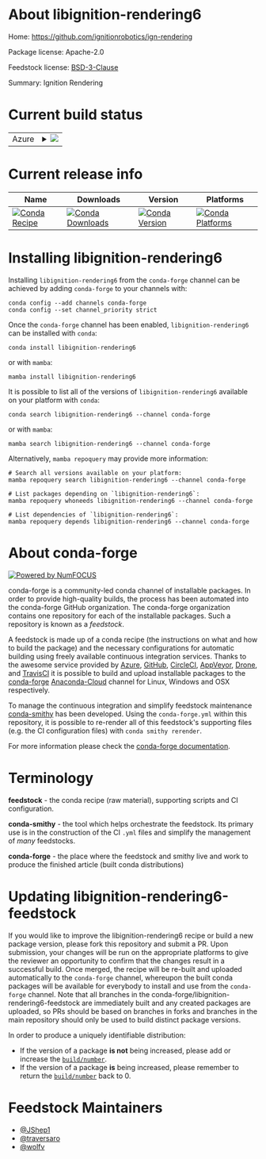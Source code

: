 About libignition-rendering6
============================

Home: https://github.com/ignitionrobotics/ign-rendering

Package license: Apache-2.0

Feedstock license: [BSD-3-Clause](https://github.com/conda-forge/libignition-rendering4-feedstock/blob/main/LICENSE.txt)

Summary: Ignition Rendering

Current build status
====================


<table>
    
  <tr>
    <td>Azure</td>
    <td>
      <details>
        <summary>
          <a href="https://dev.azure.com/conda-forge/feedstock-builds/_build/latest?definitionId=11688&branchName=main">
            <img src="https://dev.azure.com/conda-forge/feedstock-builds/_apis/build/status/libignition-rendering4-feedstock?branchName=main">
          </a>
        </summary>
        <table>
          <thead><tr><th>Variant</th><th>Status</th></tr></thead>
          <tbody><tr>
              <td>linux_64_OGRE_VERSION1.10</td>
              <td>
                <a href="https://dev.azure.com/conda-forge/feedstock-builds/_build/latest?definitionId=11688&branchName=main">
                  <img src="https://dev.azure.com/conda-forge/feedstock-builds/_apis/build/status/libignition-rendering4-feedstock?branchName=main&jobName=linux&configuration=linux_64_OGRE_VERSION1.10" alt="variant">
                </a>
              </td>
            </tr><tr>
              <td>linux_64_OGRE_VERSION1.12</td>
              <td>
                <a href="https://dev.azure.com/conda-forge/feedstock-builds/_build/latest?definitionId=11688&branchName=main">
                  <img src="https://dev.azure.com/conda-forge/feedstock-builds/_apis/build/status/libignition-rendering4-feedstock?branchName=main&jobName=linux&configuration=linux_64_OGRE_VERSION1.12" alt="variant">
                </a>
              </td>
            </tr><tr>
              <td>osx_64_OGRE_VERSION1.10</td>
              <td>
                <a href="https://dev.azure.com/conda-forge/feedstock-builds/_build/latest?definitionId=11688&branchName=main">
                  <img src="https://dev.azure.com/conda-forge/feedstock-builds/_apis/build/status/libignition-rendering4-feedstock?branchName=main&jobName=osx&configuration=osx_64_OGRE_VERSION1.10" alt="variant">
                </a>
              </td>
            </tr><tr>
              <td>osx_64_OGRE_VERSION1.12</td>
              <td>
                <a href="https://dev.azure.com/conda-forge/feedstock-builds/_build/latest?definitionId=11688&branchName=main">
                  <img src="https://dev.azure.com/conda-forge/feedstock-builds/_apis/build/status/libignition-rendering4-feedstock?branchName=main&jobName=osx&configuration=osx_64_OGRE_VERSION1.12" alt="variant">
                </a>
              </td>
            </tr><tr>
              <td>osx_arm64_OGRE_VERSION1.10</td>
              <td>
                <a href="https://dev.azure.com/conda-forge/feedstock-builds/_build/latest?definitionId=11688&branchName=main">
                  <img src="https://dev.azure.com/conda-forge/feedstock-builds/_apis/build/status/libignition-rendering4-feedstock?branchName=main&jobName=osx&configuration=osx_arm64_OGRE_VERSION1.10" alt="variant">
                </a>
              </td>
            </tr><tr>
              <td>osx_arm64_OGRE_VERSION1.12</td>
              <td>
                <a href="https://dev.azure.com/conda-forge/feedstock-builds/_build/latest?definitionId=11688&branchName=main">
                  <img src="https://dev.azure.com/conda-forge/feedstock-builds/_apis/build/status/libignition-rendering4-feedstock?branchName=main&jobName=osx&configuration=osx_arm64_OGRE_VERSION1.12" alt="variant">
                </a>
              </td>
            </tr><tr>
              <td>win_64_OGRE_VERSION1.10</td>
              <td>
                <a href="https://dev.azure.com/conda-forge/feedstock-builds/_build/latest?definitionId=11688&branchName=main">
                  <img src="https://dev.azure.com/conda-forge/feedstock-builds/_apis/build/status/libignition-rendering4-feedstock?branchName=main&jobName=win&configuration=win_64_OGRE_VERSION1.10" alt="variant">
                </a>
              </td>
            </tr><tr>
              <td>win_64_OGRE_VERSION1.12</td>
              <td>
                <a href="https://dev.azure.com/conda-forge/feedstock-builds/_build/latest?definitionId=11688&branchName=main">
                  <img src="https://dev.azure.com/conda-forge/feedstock-builds/_apis/build/status/libignition-rendering4-feedstock?branchName=main&jobName=win&configuration=win_64_OGRE_VERSION1.12" alt="variant">
                </a>
              </td>
            </tr>
          </tbody>
        </table>
      </details>
    </td>
  </tr>
</table>

Current release info
====================

| Name | Downloads | Version | Platforms |
| --- | --- | --- | --- |
| [![Conda Recipe](https://img.shields.io/badge/recipe-libignition--rendering6-green.svg)](https://anaconda.org/conda-forge/libignition-rendering6) | [![Conda Downloads](https://img.shields.io/conda/dn/conda-forge/libignition-rendering6.svg)](https://anaconda.org/conda-forge/libignition-rendering6) | [![Conda Version](https://img.shields.io/conda/vn/conda-forge/libignition-rendering6.svg)](https://anaconda.org/conda-forge/libignition-rendering6) | [![Conda Platforms](https://img.shields.io/conda/pn/conda-forge/libignition-rendering6.svg)](https://anaconda.org/conda-forge/libignition-rendering6) |

Installing libignition-rendering6
=================================

Installing `libignition-rendering6` from the `conda-forge` channel can be achieved by adding `conda-forge` to your channels with:

```
conda config --add channels conda-forge
conda config --set channel_priority strict
```

Once the `conda-forge` channel has been enabled, `libignition-rendering6` can be installed with `conda`:

```
conda install libignition-rendering6
```

or with `mamba`:

```
mamba install libignition-rendering6
```

It is possible to list all of the versions of `libignition-rendering6` available on your platform with `conda`:

```
conda search libignition-rendering6 --channel conda-forge
```

or with `mamba`:

```
mamba search libignition-rendering6 --channel conda-forge
```

Alternatively, `mamba repoquery` may provide more information:

```
# Search all versions available on your platform:
mamba repoquery search libignition-rendering6 --channel conda-forge

# List packages depending on `libignition-rendering6`:
mamba repoquery whoneeds libignition-rendering6 --channel conda-forge

# List dependencies of `libignition-rendering6`:
mamba repoquery depends libignition-rendering6 --channel conda-forge
```


About conda-forge
=================

[![Powered by
NumFOCUS](https://img.shields.io/badge/powered%20by-NumFOCUS-orange.svg?style=flat&colorA=E1523D&colorB=007D8A)](https://numfocus.org)

conda-forge is a community-led conda channel of installable packages.
In order to provide high-quality builds, the process has been automated into the
conda-forge GitHub organization. The conda-forge organization contains one repository
for each of the installable packages. Such a repository is known as a *feedstock*.

A feedstock is made up of a conda recipe (the instructions on what and how to build
the package) and the necessary configurations for automatic building using freely
available continuous integration services. Thanks to the awesome service provided by
[Azure](https://azure.microsoft.com/en-us/services/devops/), [GitHub](https://github.com/),
[CircleCI](https://circleci.com/), [AppVeyor](https://www.appveyor.com/),
[Drone](https://cloud.drone.io/welcome), and [TravisCI](https://travis-ci.com/)
it is possible to build and upload installable packages to the
[conda-forge](https://anaconda.org/conda-forge) [Anaconda-Cloud](https://anaconda.org/)
channel for Linux, Windows and OSX respectively.

To manage the continuous integration and simplify feedstock maintenance
[conda-smithy](https://github.com/conda-forge/conda-smithy) has been developed.
Using the ``conda-forge.yml`` within this repository, it is possible to re-render all of
this feedstock's supporting files (e.g. the CI configuration files) with ``conda smithy rerender``.

For more information please check the [conda-forge documentation](https://conda-forge.org/docs/).

Terminology
===========

**feedstock** - the conda recipe (raw material), supporting scripts and CI configuration.

**conda-smithy** - the tool which helps orchestrate the feedstock.
                   Its primary use is in the construction of the CI ``.yml`` files
                   and simplify the management of *many* feedstocks.

**conda-forge** - the place where the feedstock and smithy live and work to
                  produce the finished article (built conda distributions)


Updating libignition-rendering6-feedstock
=========================================

If you would like to improve the libignition-rendering6 recipe or build a new
package version, please fork this repository and submit a PR. Upon submission,
your changes will be run on the appropriate platforms to give the reviewer an
opportunity to confirm that the changes result in a successful build. Once
merged, the recipe will be re-built and uploaded automatically to the
`conda-forge` channel, whereupon the built conda packages will be available for
everybody to install and use from the `conda-forge` channel.
Note that all branches in the conda-forge/libignition-rendering6-feedstock are
immediately built and any created packages are uploaded, so PRs should be based
on branches in forks and branches in the main repository should only be used to
build distinct package versions.

In order to produce a uniquely identifiable distribution:
 * If the version of a package **is not** being increased, please add or increase
   the [``build/number``](https://docs.conda.io/projects/conda-build/en/latest/resources/define-metadata.html#build-number-and-string).
 * If the version of a package **is** being increased, please remember to return
   the [``build/number``](https://docs.conda.io/projects/conda-build/en/latest/resources/define-metadata.html#build-number-and-string)
   back to 0.

Feedstock Maintainers
=====================

* [@JShep1](https://github.com/JShep1/)
* [@traversaro](https://github.com/traversaro/)
* [@wolfv](https://github.com/wolfv/)

